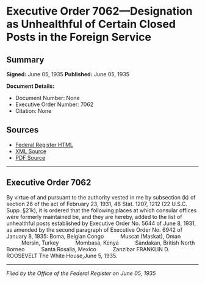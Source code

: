 # Executive Order 7062—Designation as Unhealthful of Certain Closed Posts in the Foreign Service

## Summary

**Signed:** June 05, 1935
**Published:** June 05, 1935

**Document Details:**
- Document Number: None
- Executive Order Number: 7062
- Citation: None

## Sources
- [Federal Register HTML](https://www.presidency.ucsb.edu/documents/executive-order-7062-designation-unhealthful-certain-closed-posts-the-foreign-service)
- [XML Source](None)
- [PDF Source](None)

---

## Executive Order 7062

By virtue of and pursuant to the authority vested in me by subsection (k) of section 26 of the act of February 23, 1931, 46 Stat. 1207, 1212 (22 U.S.C. Supp. §21k), it is ordered that the following places at which consular offices were formerly maintained be, and they are hereby, added to the list of unhealthful posts established by Executive Order No. 5644 of June 8, 1931, as amended by the second paragraph of Executive Order No. 6942 of January 8, 1935:
Boma, Belgian Congo            Muscat (Maskat), Oman            Mersin, Turkey            Mombasa, Kenya            Sandakan, British North Borneo           Santa Rosalia, Mexico           Zanzibar
FRANKLIN D. ROOSEVELT
The White House,June 5, 1935.

---

*Filed by the Office of the Federal Register on June 05, 1935*
